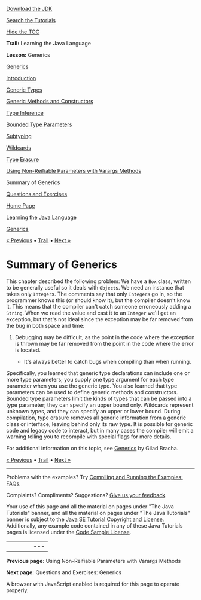 [Download
the JDK](http://java.sun.com/javase/6/download.jsp)
  
[Search the
Tutorials](../../search.html)
  
[Hide the TOC](javascript:toggleLeft())

**Trail:** Learning the Java Language
  
**Lesson:** Generics

[Generics](index.html)

[Introduction](generics.html)

[Generic Types](gentypes.html)

[Generic Methods and Constructors](genmethods.html)

[Type Inference](gentypeinference.html)

[Bounded Type Parameters](bounded.html)

[Subtyping](subtyping.html)

[Wildcards](wildcards.html)

[Type Erasure](erasure.html)

[Using Non-Reifiable Parameters with Varargs Methods](non-reifiable-varargs-type.html)

Summary of Generics

[Questions and Exercises](QandE/generics-questions.html)

[Home Page](../../index.html)
>
[Learning the Java Language](../index.html)
>
[Generics](index.html)

[« Previous](non-reifiable-varargs-type.html) • [Trail](../TOC.html) • [Next »](QandE/generics-questions.html)

# Summary of Generics

This chapter described the following problem: We have a `Box` class, written to be generally useful
so it deals with `Object`s. We need an instance that takes only
`Integer`s. The comments say that only `Integer`s go in, so the programmer
knows this (or should know it), but the compiler doesn't know it.
This means that the compiler can't catch someone erroneously adding a
`String`. When we read the value and cast it to an `Integer` we'll get an
exception, but that's not ideal since the exception may be far removed
from the bug in both space and time:

1. Debugging may be difficult, as the point in the code where the
   exception is thrown may be far removed from the point in the code where
   the error is located.

   - It's always better to catch bugs when compiling than when running.

Specifically, you learned that generic type declarations can include one or more type parameters;
you supply one type argument for each type parameter when you use the generic type.
You also learned that type parameters can be used to define generic methods and constructors. Bounded type parameters limit the kinds of types that can be passed into a type parameter; they can specify an upper bound only. Wildcards
represent unknown types, and they can specify an upper or lower bound.
During compilation, type erasure removes all generic information from a generic class or interface, leaving behind only its raw type. It is possible for generic code and legacy code to interact, but in many cases the compiler will emit a warning telling you to recompile with special flags for more details.

For additional information on this topic, see
[Generics](../../extra/generics/index.html) by Gilad Bracha.

[« Previous](non-reifiable-varargs-type.html)
•
[Trail](../TOC.html)
•
[Next »](QandE/generics-questions.html)

---

Problems with the examples? Try [Compiling and Running
the Examples: FAQs](../../information/run-examples.html).
  
Complaints? Compliments? Suggestions? [Give
us your feedback](http://download.oracle.com/javase/feedback.html).

Your use of this page and all the material on pages under "The Java Tutorials" banner,
and all the material on pages under "The Java Tutorials" banner is subject to the [Java SE Tutorial Copyright
and License](../../information/license.html).
Additionally, any example code contained in any of these Java
Tutorials pages is licensed under the
[Code
Sample License](http://developers.sun.com/license/berkeley_license.html).

|  |  |  |  |  |
| --- | --- | --- | --- | --- |
| |  |  | | --- | --- | | duke image | Oracle logo | | [About Oracle](http://www.oracle.com/us/corporate/index.html) | [Oracle Technology Network](http://www.oracle.com/technology/index.html) | [Terms of Service](https://www.samplecode.oracle.com/servlets/CompulsoryClickThrough?type=TermsOfService) | Copyright © 1995, 2011 Oracle and/or its affiliates. All rights reserved. |

**Previous page:** Using Non-Reifiable Parameters with Varargs Methods
  
**Next page:** Questions and Exercises: Generics




A browser with JavaScript enabled is required for this page to operate properly.